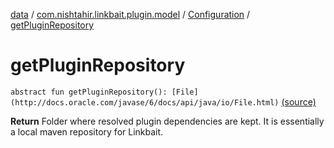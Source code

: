 [data](../../index.md) / [com.nishtahir.linkbait.plugin.model](../index.md) / [Configuration](index.md) / [getPluginRepository](.)


# getPluginRepository

`abstract fun getPluginRepository(): [File](http://docs.oracle.com/javase/6/docs/api/java/io/File.html)` [(source)](https://gitlab.com/nishtahir/linkbait/tree/master/linkbait-plugin-api/src/main/kotlin//com/nishtahir/linkbait/plugin/model/Configuration.kt#L30)

**Return**
Folder where resolved plugin dependencies are kept. It
is essentially a local maven repository for Linkbait.



